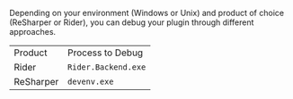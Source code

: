 [//]: # (title: Creating A Plugin)

<!-- Copyright 2000-2022 JetBrains s.r.o. and other contributors. Use of this source code is governed by the Apache 2.0 license that can be found in the LICENSE file. -->

Depending on your environment (Windows or Unix) and product of choice (ReSharper or Rider), you can debug your plugin through different approaches.

<table header-style="top">
    <tr>
        <td>Product</td>
        <td>Process to Debug</td>
    </tr>
    <tr>
        <td>Rider</td>
        <td><code>Rider.Backend.exe</code></td>
    </tr>
    <tr>
        <td>ReSharper</td>
        <td><code>devenv.exe</code></td>
    </tr>
</tabl
